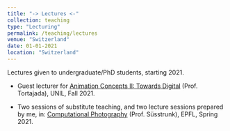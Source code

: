 ```yaml
---
title: "-> Lectures <-"
collection: teaching
type: "Lecturing"
permalink: /teaching/lectures
venue: "Switzerland"
date: 01-01-2021
location: "Switzerland"
---
```


Lectures given to undergraduate/PhD students, starting 2021.

* Guest lecturer for [Animation Concepts II: Towards Digital](https://applicationspub.unil.ch/interpub/noauth/php/Ud/ficheCours.php?v_enstyid=81786&v_ueid=174&v_etapeid1=27655&v_langue=fr&v_isinterne=) (Prof. Tortajada), UNIL, Fall 2021.

* Two sessions of substitute teaching, and two lecture sessions prepared by me, in: [Computational Photography](http://edu.epfl.ch/coursebook/en/computational-photography-CS-413) (Prof. Süsstrunk), EPFL, Spring 2021.
